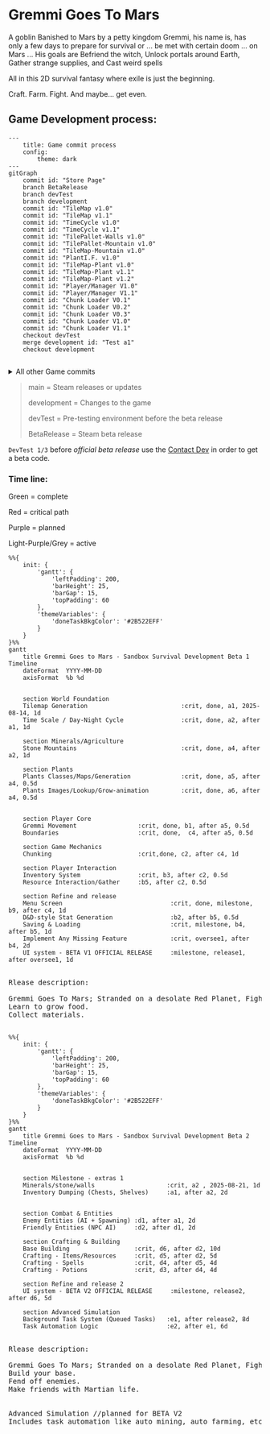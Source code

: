 # Gremmi Goes To Mars

A goblin Banished to Mars by a petty kingdom
Gremmi, his name is, has only a few days to prepare for survival or ... be met with certain doom ... on Mars ...
His goals are
Befriend the witch, Unlock portals around Earth, Gather strange supplies, and Cast weird spells

All in this 2D survival fantasy where exile is just the beginning.

Craft. Farm. Fight. And maybe… get even.

## Game Development process:

```mermaid
---
    title: Game commit process
    config:
        theme: dark
---
gitGraph
    commit id: "Store Page"
    branch BetaRelease
    branch devTest
    branch development
    commit id: "TileMap v1.0"
    commit id: "TileMap v1.1"
    commit id: "TimeCycle v1.0"
    commit id: "TimeCycle v1.1"
    commit id: "TilePallet-Walls v1.0"
    commit id: "TilePallet-Mountain v1.0"
    commit id: "TileMap-Mountain v1.0"
    commit id: "PlantI.F. v1.0"
    commit id: "TileMap-Plant v1.0"
    commit id: "TileMap-Plant v1.1"
    commit id: "TileMap-Plant v1.2"
    commit id: "Player/Manager V1.0"
    commit id: "Player/Manager V1.1"
    commit id: "Chunk Loader V0.1"
    commit id: "Chunk Loader V0.2"
    commit id: "Chunk Loader V0.3"
    commit id: "Chunk Loader V1.0"
    commit id: "Chunk Loader V1.1"
    checkout devTest
    merge development id: "Test a1"
    checkout development
     
```

<details>
    <summary>All other Game commits</summary>

# Beta1

```mermaid
---
    title: Game commit process
    config:
        theme: dark
---
gitGraph
    commit id: "Store Page"
    branch BetaRelease
    branch devTest
    branch development
    commit id: "TileMap v1.0"
    commit id: "TileMap v1.1"
    commit id: "TimeCycle v1.0"
    commit id: "TimeCycle v1.1"
    commit id: "TilePallet-Walls v1.0"
    commit id: "TilePallet-Mountain v1.0"
    commit id: "TileMap-Mountain v1.0"
    commit id: "PlantI.F. v1.0"
    commit id: "TileMap-Plant v1.0"
    commit id: "TileMap-Plant v1.1"
    commit id: "TileMap-Plant v1.2"
    commit id: "Player/Manager V1.0"
    commit id: "Player/Manager V1.1"
    commit id: "Chunk Loader V0.1"
    commit id: "Chunk Loader V0.2"
    commit id: "Chunk Loader V0.3"
    commit id: "Chunk Loader V1.0"
    commit id: "Chunk Loader V1.1"
    checkout devTest
    merge development id: "Test a1"
    checkout development
     
```

# Beta2

```mermaid
---
    title: Game commit process
    config:
        theme: dark
---
gitGraph
    commit id: "Store Page"
    branch BetaRelease
    branch devTest
    branch development
    checkout BetaRelease
    commit id: "Beta1"
    checkout development
    merge BetaRelease
    
     
```

</details>

> main = Steam releases or updates
> 
> development = Changes to the game
> 
> devTest = Pre-testing environment before the beta release
> 
> BetaRelease = Steam beta release


`DevTest 1/3` before *official beta release* use the [Contact Dev](Contact.md) in order to get a beta code.

### Time line:

Green = complete

Red = critical path

Purple = planned

Light-Purple/Grey = active

```mermaid
%%{
    init: {
        'gantt': {
            'leftPadding': 200,
            'barHeight': 25,
            'barGap': 15,
            'topPadding': 60
        },
        'themeVariables': {
            'doneTaskBkgColor': '#2B522EFF'
        }
    }
}%%
gantt
    title Gremmi Goes to Mars - Sandbox Survival Development Beta 1 Timeline
    dateFormat  YYYY-MM-DD
    axisFormat  %b %d
    
    
    section World Foundation
    Tilemap Generation                          :crit, done, a1, 2025-08-14, 1d
    Time Scale / Day-Night Cycle                :crit, done, a2, after a1, 1d
    
    section Minerals/Agriculture
    Stone Mountains                             :crit, done, a4, after a2, 1d
    
    section Plants
    Plants Classes/Maps/Generation              :crit, done, a5, after a4, 0.5d
    Plants Images/Lookup/Grow-animation         :crit, done, a6, after a4, 0.5d
   
    
    section Player Core
    Gremmi Movement                 :crit, done, b1, after a5, 0.5d
    Boundaries                      :crit, done,  c4, after a5, 0.5d
    
    section Game Mechanics
    Chunking                        :crit,done, c2, after c4, 1d
    
    section Player Interaction
    Inventory System                :crit, b3, after c2, 0.5d
    Resource Interaction/Gather     :b5, after c2, 0.5d
    
    section Refine and release
    Menu Screen                              :crit, done, milestone, b9, after c4, 1d
    D&D-style Stat Generation                :b2, after b5, 0.5d
    Saving & Loading                         :crit, milestone, b4, after b5, 1d
    Implement Any Missing Feature            :crit, oversee1, after b4, 2d
    UI system - BETA V1 OFFICIAL RELEASE     :milestone, release1, after oversee1, 1d
```

<pre>

Rlease description:

Gremmi Goes To Mars; Stranded on a desolate Red Planet, Fighting to survive.
Learn to grow food.
Collect materials.

</pre>

```mermaid
%%{
    init: {
        'gantt': {
            'leftPadding': 200,
            'barHeight': 25,
            'barGap': 15,
            'topPadding': 60
        },
        'themeVariables': {
            'doneTaskBkgColor': '#2B522EFF'
        }
    }
}%%
gantt
    title Gremmi Goes to Mars - Sandbox Survival Development Beta 2 Timeline
    dateFormat  YYYY-MM-DD
    axisFormat  %b %d
    
        
    section Milestone - extras 1
    Minerals/stone/walls                    :crit, a2 , 2025-08-21, 1d
    Inventory Dumping (Chests, Shelves)     :a1, after a2, 2d
    
    
    section Combat & Entities
    Enemy Entities (AI + Spawning) :d1, after a1, 2d
    Friendly Entities (NPC AI)     :d2, after d1, 2d
    
    section Crafting & Building
    Base Building                  :crit, d6, after d2, 10d
    Crafting - Items/Resources     :crit, d5, after d2, 5d
    Crafting - Spells              :crit, d4, after d5, 4d
    Crafting - Potions             :crit, d3, after d4, 4d
    
    section Refine and release 2
    UI system - BETA V2 OFFICIAL RELEASE     :milestone, release2, after d6, 5d
    
    section Advanced Simulation
    Background Task System (Queued Tasks)   :e1, after release2, 8d
    Task Automation Logic                   :e2, after e1, 6d
```
<pre>

Rlease description:

Gremmi Goes To Mars; Stranded on a desolate Red Planet, Fighting to survive.
Build your base.
Fend off enemies.
Make friends with Martian life.


Advanced Simulation //planned for BETA V2
Includes task automation like auto mining, auto farming, etc.

</pre>